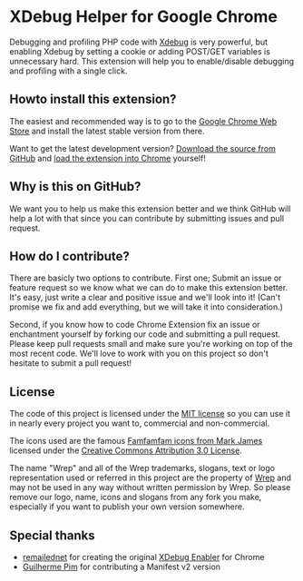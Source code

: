 XDebug Helper for Google Chrome
===============================

Debugging and profiling PHP code with [Xdebug](http://xdebug.org/) is very powerful, but enabling Xdebug by
setting a cookie or adding POST/GET variables is unnecessary hard. This extension will
help you to enable/disable debugging and profiling with a single click.

Howto install this extension?
-----------------------------
The easiest and recommended way is to go to the [Google Chrome Web Store](https://chrome.google.com/webstore/detail/eadndfjplgieldjbigjakmdgkmoaaaoc)
and install the latest stable version from there.

Want to get the latest development version? [Download the source from GitHub](https://github.com/wrep/xdebug-helper-for-chrome/zipball/master)
and [load the extension into Chrome](http://developer.chrome.com/extensions/getstarted.html)
yourself!

Why is this on GitHub?
----------------------
We want you to help us make this extension better and we think GitHub will help a lot with
that since you can contribute by submitting issues and pull request.

How do I contribute?
--------------------
There are basicly two options to contribute. First one; Submit an issue or feature request
so we know what we can do to make this extension better. It's easy, just write a clear and
positive issue and we'll look into it! (Can't promise we fix and add everything, but we will
take it into consideration.)

Second, if you know how to code Chrome Extension fix an issue or enchantment yourself by
forking our code and submitting a pull request. Please keep pull requests small and make sure
you're working on top of the most recent code. We'll love to work with you on this project
so don't hesitate to submit a pull request!

License
-------
The code of this project is licensed under the [MIT license](https://raw.github.com/wrep/xdebug-helper-for-chrome/master/source/License)
so you can use it in nearly every project you want to, commercial and non-commercial.

The icons used are the famous [Famfamfam icons from Mark James](http://www.famfamfam.com/lab/icons/silk/)
licensed under the [Creative Commons Attribution 3.0 License](http://creativecommons.org/licenses/by/3.0/).

The name "Wrep" and all of the Wrep trademarks, slogans, text or logo representation used
or referred in this project are the property of [Wrep](http://www.wrep.nl/) and may not be
used in any way without written permission by Wrep. So please remove our logo, name, icons
and slogans from any fork you make, especially if you want to publish your own version somewhere.

Special thanks
--------------
* [remailednet](http://blog.remailed.net) for creating the original [XDebug Enabler](https://chrome.google.com/webstore/detail/eippbhbeglgcphcjmpjcjinjamabeoln) for Chrome
* [Guilherme Pim](https://github.com/pimguilherme) for contributing a Manifest v2 version